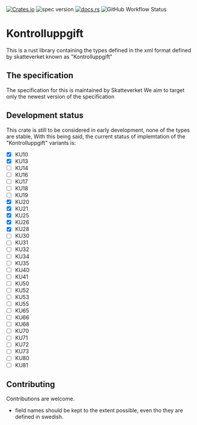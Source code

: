 [![Crates.io](https://img.shields.io/crates/v/kontrolluppgift)](https://crates.io/crates/kontrolluppgift)
![spec version](https://img.shields.io/badge/Spec%20version-8.0-blue)
[![docs.rs](https://img.shields.io/docsrs/kontrolluppgift)](https://docs.rs/kontrolluppgift)
![GitHub Workflow Status](https://img.shields.io/github/actions/workflow/status/lukashermansson/kontrolluppgift/rust.yml)
# Kontrolluppgift
This is a rust library containing the types defined in the xml format defined by skatteverket known as "Kontrolluppgift"

## The specification
The specification for this is maintained by Skatteverket
We aim to target only the newest version of the specification 

## Development status
This crate is still to be considered in early development, none of the types are stable, With this being said, 
the current status of implemtation of the "Kontrolluppgift" variants is:

-  [x] KU10
-  [x] KU13
-  [ ] KU14
-  [ ] KU16
-  [ ] KU17
-  [ ] KU18
-  [ ] KU19
-  [x] KU20
-  [x] KU21
-  [X] KU25
-  [X] KU26
-  [x] KU28
-  [ ] KU30
-  [ ] KU31
-  [ ] KU32
-  [ ] KU34
-  [ ] KU35
-  [ ] KU40
-  [ ] KU41
-  [ ] KU50
-  [ ] KU52
-  [ ] KU53
-  [ ] KU55
-  [ ] KU65
-  [ ] KU66
-  [ ] KU68
-  [ ] KU70
-  [ ] KU71
-  [ ] KU72
-  [ ] KU73
-  [ ] KU80
-  [ ] KU81

## Contributing
Contributions are welcome.

* field names should be kept to the extent possible, even tho they are defined in swedish.

